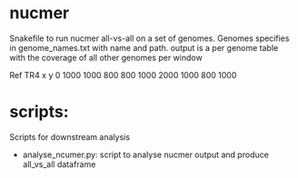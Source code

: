 # nucmer
Snakefile to run nucmer all-vs-all on a set of genomes.
Genomes specifies in genome_names.txt with name and path.
output is a per genome table with the coverage of all other genomes per window

Ref         TR4      x       y
0 1000      1000    800     800
1000 2000   1000    800     1000

# scripts:

Scripts for downstream analysis

- analyse_ncumer.py:
script to analyse nucmer output and produce all_vs_all dataframe


